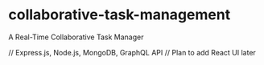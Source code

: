 # collaborative-task-management
A Real-Time Collaborative Task Manager

// Express.js, Node.js, MongoDB, GraphQL API
// Plan to add React UI later
